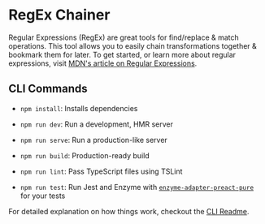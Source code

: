 # RegEx Chainer

Regular Expressions (RegEx) are great tools for find/replace &amp; match operations.
This tool allows you to easily chain transformations together &amp; bookmark them
for later. To get started, or learn more about regular expressions, visit [MDN's article on Regular
Expressions](https://developer.mozilla.org/en-US/docs/Web/JavaScript/Guide/Regular_Expressions).

## CLI Commands

-   `npm install`: Installs dependencies

-   `npm run dev`: Run a development, HMR server

-   `npm run serve`: Run a production-like server

-   `npm run build`: Production-ready build

-   `npm run lint`: Pass TypeScript files using TSLint

-   `npm run test`: Run Jest and Enzyme with
    [`enzyme-adapter-preact-pure`](https://github.com/preactjs/enzyme-adapter-preact-pure) for
    your tests

For detailed explanation on how things work, checkout the [CLI Readme](https://github.com/developit/preact-cli/blob/master/README.md).
